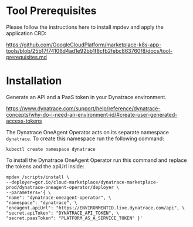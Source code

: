 # Tool Prerequisites

Please follow the instructions here to install mpdev and apply the application CRD:

https://github.com/GoogleCloudPlatform/marketplace-k8s-app-tools/blob/25b17f74106d4ad1e92bb1f8cfb2febc863760f8/docs/tool-prerequisites.md

# Installation

Generate an API and a PaaS token in your Dynatrace environment.

https://www.dynatrace.com/support/help/reference/dynatrace-concepts/why-do-i-need-an-environment-id/#create-user-generated-access-tokens

The Dynatrace OneAgent Operator acts on its separate namespace `dynatrace`.
To create this namespace run the following command:

```
kubectl create namespace dynatrace
```

To install the Dynatrace OneAgent Operator run this command and replace the tokens and the apiUrl inside:

```
mpdev /scripts/install \
--deployer=gcr.io/cloud-marketplace/dynatrace-marketplace-prod/dynatrace-oneagent-operator/deployer \
--parameters='{ \
"name": "dynatrace-oneagent-operator", \
"namespace": "dynatrace", \
"oneagent.apiUrl": "https://ENVIRONMENTID.live.dynatrace.com/api", \
"secret.apiToken": "DYNATRACE_API_TOKEN", \
"secret.paasToken": "PLATFORM_AS_A_SERVICE_TOKEN" }'
```
